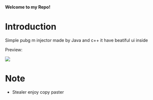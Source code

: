 **Welcome to my Repo!**

# Introduction
Simple pubg m injector made by Java and c++ it have beatiful ui inside 

Preview:

![](https://prnt.sc/1gdwnga)

# Note
* Stealer enjoy copy paster 

